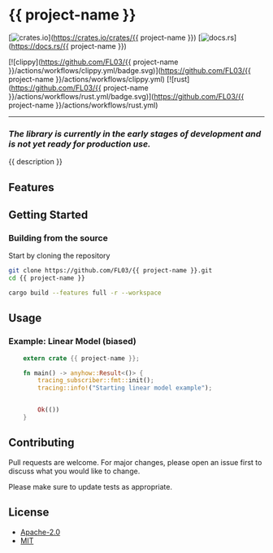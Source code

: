 # {{ project-name }}

[![crates.io](https://img.shields.io/crates/v/concision.svg)](https://crates.io/crates/{{ project-name }})
[![docs.rs](https://docs.rs/concision/badge.svg)](https://docs.rs/{{ project-name }})

[![clippy](https://github.com/FL03/{{ project-name }}/actions/workflows/clippy.yml/badge.svg)](https://github.com/FL03/{{ project-name }}/actions/workflows/clippy.yml)
[![rust](https://github.com/FL03/{{ project-name }}/actions/workflows/rust.yml/badge.svg)](https://github.com/FL03/{{ project-name }}/actions/workflows/rust.yml)

***

### _The library is currently in the early stages of development and is not yet ready for production use._

{{ description }} 

## Features



## Getting Started

### Building from the source

Start by cloning the repository

```bash
git clone https://github.com/FL03/{{ project-name }}.git
cd {{ project-name }}
```

```bash
cargo build --features full -r --workspace
```

## Usage

### Example: Linear Model (biased)

```rust
    extern crate {{ project-name }};

    fn main() -> anyhow::Result<()> {
        tracing_subscriber::fmt::init();
        tracing::info!("Starting linear model example");


        Ok(())
    }
```

## Contributing

Pull requests are welcome. For major changes, please open an issue first
to discuss what you would like to change.

Please make sure to update tests as appropriate.

## License

* [Apache-2.0](https://choosealicense.com/licenses/apache-2.0/)
* [MIT](https://choosealicense.com/licenses/mit/)
